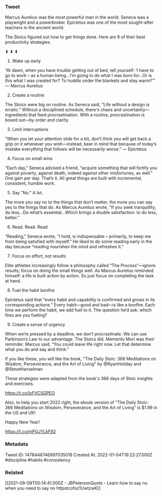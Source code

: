 ### Tweet
Marcus Aurelius was the most powerful man in the world. Seneca was a playwright and a powerbroker. Epictetus was one of the most sought-after teachers in the ancient world.

The Stoics figured out how to get things done. Here are 9 of their best productivity strategies.

⬇ ⬇ ⬇

1. Wake up early

“At dawn, when you have trouble getting out of bed, tell yourself: ‘I have to go to work – as a human being...I’m going to do what I was born for...Or is this what I was created for? To huddle under the blankets and stay warm?’” — Marcus Aurelius

2. Create a routine

The Stoics were big on routine. As Seneca said, “Life without a design is erratic." Without a disciplined schedule, there's chaos and uncertainty—ingredients that feed procrastination. With a routine, procrastination is boxed out—by order and clarity.

3. Limit interruptions

“When you let your attention slide for a bit, don’t think you will get back a grip on it whenever you wish—instead, bear in mind that because of today’s mistake everything that follows will be necessarily worse." — Epictetus

4. Focus on small wins

“Each day,” Seneca advised a friend, “acquire something that will fortify you against poverty, against death, indeed against other misfortunes, as well.” One gain per day. That’s it. All great things are built with incremental, consistent, humble work.

5. Say "No." A lot.

The more you say no to the things that don’t matter, the more you can say yes to the things that do. As Marcus Aurelius wrote, “If you seek tranquillity, do less...Do what’s essential...Which brings a double satisfaction: to do less, better.”

6. Read. Read. Read

“Reading," Seneca wrote, "I hold, is indispensable – primarily, to keep me from being satisfied with myself." He liked to do some reading early in the day because “reading nourishes the mind and refreshes it.”

7. Focus on effort, not results

Elite athletes increasingly follow a philosophy called “The Process”—ignore results; focus on doing the small things well. As Marcus Aurelius reminded himself: a life is built action by action. So just focus on completing the task at hand.

8. Fuel the habit bonfire

Epictetus said that “every habit and capability is confirmed and grows in its corresponding actions.” Every habit—good and bad—is like a bonfire. Each time we perform the habit, we add fuel to it. The question he’d ask: which fires are you fueling?

9. Create a sense of urgency

When we’re pressed by a deadline, we don’t procrastinate. We can use Parkinson’s Law to our advantage. The Stoics did. Memento Mori was their reminder. Marcus said, “You could leave life right now. Let that determine what you do and say and think.”

If you like these, you will like the book, "The Daily Stoic: 366 Meditations on Wisdom, Perseverance, and the Art of Living" by @RyanHoliday and @SteveHanselman 

These strategies were adapted from the book's 366 days of Stoic insights and exercises.

https://t.co/IzFVCSGPEO

Also, to help you start 2022 right, the ebook version of "The Daily Stoic: 366 Meditations on Wisdom, Perseverance, and the Art of Living" is $1.99 in the US and UK!

Happy New Year!

https://t.co/mPGJYLkF92

### Metadata
Tweet ID: 1478446746997035018
Created At: 2022-01-04T19:22:27.000Z
#discipline
#habits 
#consistency

### Related
[[2021-09-09T00:14:41.000Z - JBPetersonQuote - Learn how to say no when you need to say no httpstcofoz1UwtzwK]]

